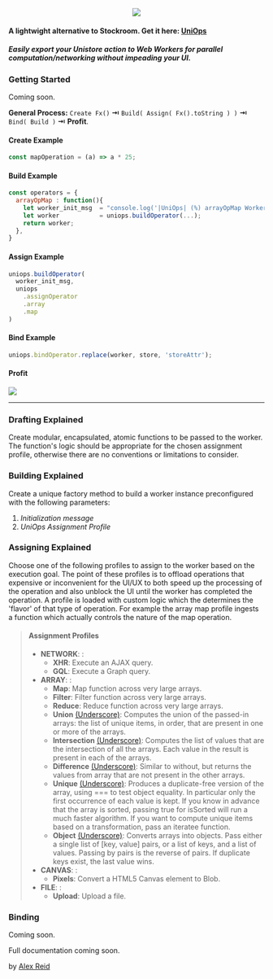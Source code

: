 <p align="center"><img src="https://s22.postimg.cc/hmotfi375/uniops_logo.png"></p>
<link href="https://afeld.github.io/emoji-css/emoji.css" rel="stylesheet">

#### A lightwight alternative to Stockroom. Get it here: [UniOps](https://www.npmjs.com/package/uniops)

##### *Easily export your Unistore action to Web Workers for parallel computation/networking without impeading your UI.*

### Getting Started
Coming soon.

**General Process:**  `Create Fx()` **⇥** `Build( Assign( Fx().toString ) )` **⇥** `Bind( Build )` **⇥** **Profit**.


#### Create Example
```javascript
const mapOperation = (a) => a * 25;
```

#### Build Example
```javascript
const operators = {
  arrayOpMap : function(){
    let worker_init_msg  = "console.log('|UniOps| (%) arrayOpMap Worker: Initialized');";
    let worker           = uniops.buildOperator(...);
    return worker;
  },
}
```

#### Assign Example
```javascript
uniops.buildOperator(
  worker_init_msg,
  uniops
    .assignOperator
    .array
    .map
)
```

#### Bind Example
```javascript
uniops.bindOperator.replace(worker, store, 'storeAttr');
```

#### Profit
![](https://twemoji.maxcdn.com/2/72x72/1f911.png)

---

### Drafting Explained
Create modular, encapsulated, atomic functions to be passed to the worker. The function's logic should be appropriate for the chosen assignment profile, otherwise there are no conventions or limitations to consider.

### Building Explained
Create a unique factory method to build a worker instance preconfigured with the following parameters:
1. *Initialization message*
2. *UniOps Assignment Profile*

### Assigning Explained
Choose one of the following profiles to assign to the worker based on the execution goal.
The point of these profiles is to offload operations that expensive or inconvenient for the UI/UX to both speed up the processing of the operation and also unblock the UI until the worker has completed the operation. A profile is loaded with custom logic which the determines the 'flavor' of that type of operation. For example the array map profile ingests a function which actually controls the nature of the map operation.

> #### Assignment Profiles
> - **NETWORK**: :
>   - **XHR**: Execute an AJAX query.
>   - **GQL**: Execute a Graph query.
> - **ARRAY**: :
>   - **Map**: Map function across very large arrays.
>   - **Filter**: Filter function across very large arrays.
>   - **Reduce**: Reduce function across very large arrays.
>   - **Union** [(Underscore)](https://underscorejs.org/#union): Computes the union of the passed-in arrays: the list of unique items, in order, that are present in one or more of the arrays.
>   - **Intersection** [(Underscore)](https://underscorejs.org/#intersection): Computes the list of values that are the intersection of all the arrays. Each value in the result is present in each of the arrays.
>   - **Difference** [(Underscore)](https://underscorejs.org/#difference): Similar to without, but returns the values from array that are not present in the other arrays.
>   - **Unique** [(Underscore)](https://underscorejs.org/#unique): Produces a duplicate-free version of the array, using === to test object equality. In particular only the first occurrence of each value is kept. If you know in advance that the array is sorted, passing true for isSorted will run a much faster algorithm. If you want to compute unique items based on a transformation, pass an iteratee function.
>   - **Object** [(Underscore)](https://underscorejs.org/#object): Converts arrays into objects. Pass either a single list of [key, value] pairs, or a list of keys, and a list of values. Passing by pairs is the reverse of pairs. If duplicate keys exist, the last value wins.
> - **CANVAS**: :
>   - **Pixels**: Convert a HTML5 Canvas element to Blob.
> - **FILE**: :
>   - **Upload**: Upload a file.

### Binding
Coming soon.


Full documentation coming soon.

by [Alex Reid ](https://github.com/aareid10)

